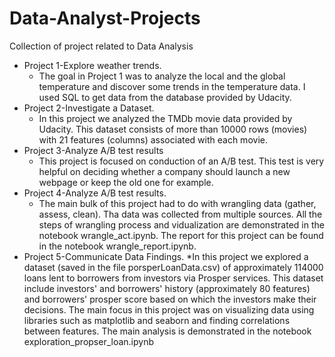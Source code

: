 # Data-Analyst-Projects
Collection of project related to Data Analysis
* Project 1-Explore weather trends.
   * The goal in Project 1 was to analyze the local and the global temperature and discover some trends in the temperature data. I used SQL to get data from the database provided by Udacity.
* Project 2-Investigate a Dataset. 
   * In this project we analyzed the TMDb movie data provided by Udacity. This dataset consists of more than 10000 rows (movies) with 21 features (columns) associated with each movie. 
* Project 3-Analyze A/B test results
  * This project is focused on conduction of an A/B test. This test is very helpful on deciding whether a company should launch a new webpage or keep the old one for example.
* Project 4-Analyze A/B test results. 
  * The main bulk of this project had to do with wrangling data (gather, assess, clean). Tha data was collected from multiple sources. All the steps of wrangling process and vidualization are demonstrated in the notebook wrangle_act.ipynb. The report for this project can be found in the notebook wrangle_report.ipynb.
* Project 5-Communicate Data Findings. 
  *In this project we explored a dataset (saved in the file porsperLoanData.csv) of approximately 114000 loans lent to borrowers from investors via Prosper services. This dataset include investors' and borrowers' history (approximately 80 features) and borrowers' prosper score based on which the investors make their decisions. The main focus in this project was on visualizing data using libraries such as matplotlib and seaborn and finding correlations between features. The main analysis is demonstrated in the notebook exploration_propser_loan.ipynb
  
